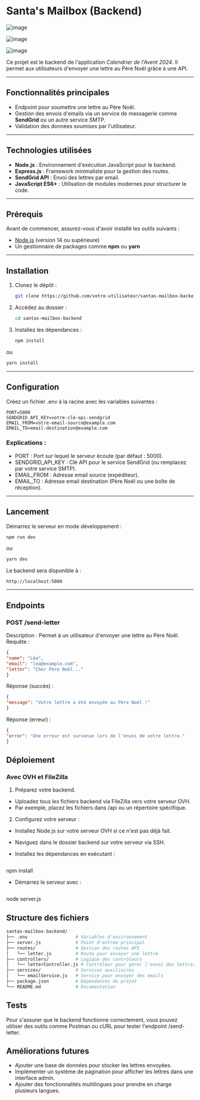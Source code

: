 # Santa's Mailbox (Backend)

![image](https://github.com/user-attachments/assets/f55fc9d0-297a-4d1b-a3cc-8edfa5756043)


![image](https://github.com/user-attachments/assets/9f64124d-6b11-4f39-97cf-cf86e645716a)


![image](https://github.com/user-attachments/assets/7c6034ae-4f20-4897-80a2-d153739651b9)


Ce projet est le backend de l'application *Calendrier de l'Avent 2024*. Il permet aux utilisateurs d'envoyer une lettre au Père Noël grâce à une API.

---

## **Fonctionnalités principales**

- Endpoint pour soumettre une lettre au Père Noël.
- Gestion des envois d'emails via un service de messagerie comme **SendGrid** ou un autre service SMTP.
- Validation des données soumises par l'utilisateur.

---

## **Technologies utilisées**

- **Node.js** : Environnement d'exécution JavaScript pour le backend.
- **Express.js** : Framework minimaliste pour la gestion des routes.
- **SendGrid API** : Envoi des lettres par email.
- **JavaScript ES6+** : Utilisation de modules modernes pour structurer le code.

---

## **Prérequis**

Avant de commencer, assurez-vous d'avoir installé les outils suivants :
- [Node.js](https://nodejs.org/) (version 14 ou supérieure)
- Un gestionnaire de packages comme **npm** ou **yarn**

---

## **Installation**

1. Clonez le dépôt :
   ```bash
   git clone https://github.com/votre-utilisateur/santas-mailbox-backend.git

2. Accédez au dossier :
   ```bash
   cd santas-mailbox-backend

3. Installez les dépendances :
   ```bash
   npm install
ou
   ```bash
   yarn install
   ```

---

## **Configuration**
Créez un fichier .env à la racine avec les variables suivantes :

   ```env
   PORT=5000
   SENDGRID_API_KEY=votre-clé-api-sendgrid
   EMAIL_FROM=votre-email-source@example.com
   EMAIL_TO=email-destination@example.com
   ```

### **Explications :**
- PORT : Port sur lequel le serveur écoute (par défaut : 5000).
- SENDGRID_API_KEY : Clé API pour le service SendGrid (ou remplacez par votre service SMTP).
- EMAIL_FROM : Adresse email source (expéditeur).
- EMAIL_TO : Adresse email destination (Père Noël ou une boîte de réception).


---

## **Lancement**
Démarrez le serveur en mode développement :

   ```bash
   npm run dev
   ```
ou

   ```bash
   yarn dev
   ```

Le backend sera disponible à :

   ```arduino
   http://localhost:5000
   ```

---

## **Endpoints**
### **POST /send-letter**
Description : Permet à un utilisateur d'envoyer une lettre au Père Noël.
Requête :
   ```json
{
  "name": "Léa",
  "email": "lea@example.com",
  "letter": "Cher Père Noël..."
}
   ```

Réponse (succès) :
   ```json
{
  "message": "Votre lettre a été envoyée au Père Noël !"
}
   ```

Réponse (erreur) :
   ```json
{
  "error": "Une erreur est survenue lors de l'envoi de votre lettre."
}
   ```

## **Déploiement**
### **Avec OVH et FileZilla**

1. Préparez votre backend.

- Uploadez tous les fichiers backend via FileZilla vers votre serveur OVH.
- Par exemple, placez les fichiers dans /api ou un répertoire spécifique.

2. Configurez votre serveur :

- Installez Node.js sur votre serveur OVH si ce n'est pas déjà fait.
- Naviguez dans le dossier backend sur votre serveur via SSH.
- Installez les dépendances en exécutant :

   ```bash
npm install

- Démarrez le serveur avec :
  
   ```bash
node server.js

## **Structure des fichiers**
   ```bash
santas-mailbox-backend/
├── .env                  # Variables d'environnement
├── server.js             # Point d'entrée principal
├── routes/               # Gestion des routes API
│   └── letter.js         # Route pour envoyer une lettre
├── controllers/          # Logique des contrôleurs
│   └── letterController.js # Contrôleur pour gérer l'envoi des lettres
├── services/             # Services auxiliaires
│   └── emailService.js   # Service pour envoyer des emails
├── package.json          # Dépendances du projet
└── README.md             # Documentation
   ```

## **Tests**
Pour s'assurer que le backend fonctionne correctement, vous pouvez utiliser des outils comme Postman ou cURL pour tester l'endpoint /send-letter.


## **Améliorations futures**
- Ajouter une base de données pour stocker les lettres envoyées.
- Implémenter un système de pagination pour afficher les lettres dans une interface admin.
- Ajouter des fonctionnalités multilingues pour prendre en charge plusieurs langues.

